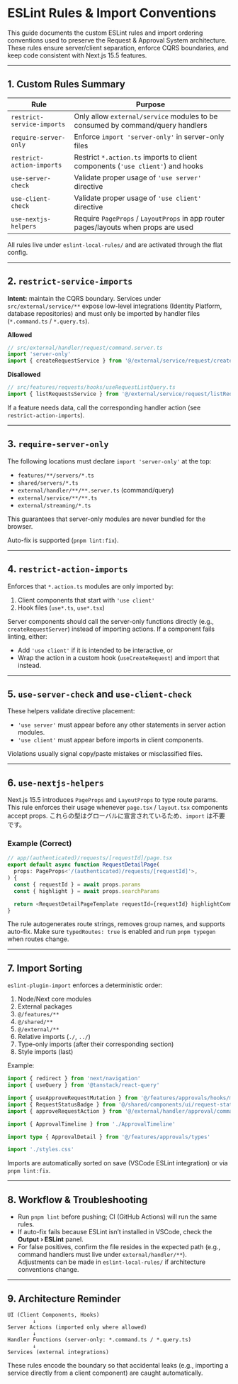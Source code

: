 # ESLint Rules & Import Conventions

This guide documents the custom ESLint rules and import ordering conventions used to preserve the Request & Approval System architecture. These rules ensure server/client separation, enforce CQRS boundaries, and keep code consistent with Next.js 15.5 features.

---

## 1. Custom Rules Summary

| Rule | Purpose |
|------|---------|
| `restrict-service-imports` | Only allow `external/service` modules to be consumed by command/query handlers |
| `require-server-only` | Enforce `import 'server-only'` in server-only files |
| `restrict-action-imports` | Restrict `*.action.ts` imports to client components (`'use client'`) and hooks |
| `use-server-check` | Validate proper usage of `'use server'` directive |
| `use-client-check` | Validate proper usage of `'use client'` directive |
| `use-nextjs-helpers` | Require `PageProps` / `LayoutProps` in app router pages/layouts when props are used |

All rules live under `eslint-local-rules/` and are activated through the flat config.

---

## 2. `restrict-service-imports`

**Intent:** maintain the CQRS boundary. Services under `src/external/service/**` expose low-level integrations (Identity Platform, database repositories) and must only be imported by handler files (`*.command.ts` / `*.query.ts`).

**Allowed**

```typescript
// src/external/handler/request/command.server.ts
import 'server-only'
import { createRequestService } from '@/external/service/request/createRequest.service'
```

**Disallowed**

```typescript
// src/features/requests/hooks/useRequestListQuery.ts
import { listRequestsService } from '@/external/service/request/listRequests.service' // ❌
```

If a feature needs data, call the corresponding handler action (see `restrict-action-imports`).

---

## 3. `require-server-only`

The following locations must declare `import 'server-only'` at the top:

- `features/**/servers/*.ts`
- `shared/servers/*.ts`
- `external/handler/**/**.server.ts` (command/query)
- `external/service/**/**.ts`
- `external/streaming/*.ts`

This guarantees that server-only modules are never bundled for the browser.

Auto-fix is supported (`pnpm lint:fix`).

---

## 4. `restrict-action-imports`

Enforces that `*.action.ts` modules are only imported by:

1. Client components that start with `'use client'`
2. Hook files (`use*.ts`, `use*.tsx`)

Server components should call the server-only functions directly (e.g., `createRequestServer`) instead of importing actions. If a component fails linting, either:
- Add `'use client'` if it is intended to be interactive, or
- Wrap the action in a custom hook (`useCreateRequest`) and import that instead.

---

## 5. `use-server-check` and `use-client-check`

These helpers validate directive placement:

- `'use server'` must appear before any other statements in server action modules.
- `'use client'` must appear before imports in client components.

Violations usually signal copy/paste mistakes or misclassified files.

---

## 6. `use-nextjs-helpers`

Next.js 15.5 introduces `PageProps` and `LayoutProps` to type route params. This rule enforces their usage whenever `page.tsx` / `layout.tsx` components accept props. これらの型はグローバルに宣言されているため、`import` は不要です。

### Example (Correct)

```typescript
// app/(authenticated)/requests/[requestId]/page.tsx
export default async function RequestDetailPage(
  props: PageProps<'/(authenticated)/requests/[requestId]'>,
) {
  const { requestId } = await props.params
  const { highlight } = await props.searchParams

  return <RequestDetailPageTemplate requestId={requestId} highlightCommentId={highlight} />
}
```

The rule autogenerates route strings, removes group names, and supports auto-fix. Make sure `typedRoutes: true` is enabled and run `pnpm typegen` when routes change.

---

## 7. Import Sorting

`eslint-plugin-import` enforces a deterministic order:

1. Node/Next core modules
2. External packages
3. `@/features/**`
4. `@/shared/**`
5. `@/external/**`
6. Relative imports (`./`, `../`)
7. Type-only imports (after their corresponding section)
8. Style imports (last)

Example:

```typescript
import { redirect } from 'next/navigation'
import { useQuery } from '@tanstack/react-query'

import { useApproveRequestMutation } from '@/features/approvals/hooks/mutation/useApproveRequestMutation'
import { RequestStatusBadge } from '@/shared/components/ui/request-status-badge'
import { approveRequestAction } from '@/external/handler/approval/command.action'

import { ApprovalTimeline } from './ApprovalTimeline'

import type { ApprovalDetail } from '@/features/approvals/types'

import './styles.css'
```

Imports are automatically sorted on save (VSCode ESLint integration) or via `pnpm lint:fix`.

---

## 8. Workflow & Troubleshooting

- Run `pnpm lint` before pushing; CI (GitHub Actions) will run the same rules.
- If auto-fix fails because ESLint isn’t installed in VSCode, check the **Output › ESLint** panel.
- For false positives, confirm the file resides in the expected path (e.g., command handlers must live under `external/handler/**`).  
  Adjustments can be made in `eslint-local-rules/` if architecture conventions change.

---

## 9. Architecture Reminder

```
UI (Client Components, Hooks)
        ↓
Server Actions (imported only where allowed)
        ↓
Handler Functions (server-only: *.command.ts / *.query.ts)
        ↓
Services (external integrations)
```

These rules encode the boundary so that accidental leaks (e.g., importing a service directly from a client component) are caught automatically.
